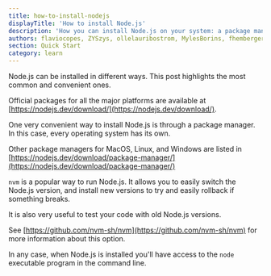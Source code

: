 ```yaml
---
title: how-to-install-nodejs
displayTitle: 'How to install Node.js'
description: 'How you can install Node.js on your system: a package manager, the official website installer or nvm'
authors: flaviocopes, ZYSzys, ollelauribostrom, MylesBorins, fhemberger, LaRuaNa, ahmadawais, benhalverson
section: Quick Start
category: learn
---
```


Node.js can be installed in different ways. This post highlights the most common and convenient ones.

Official packages for all the major platforms are available at [https://nodejs.dev/download/](https://nodejs.dev/download/).

One very convenient way to install Node.js is through a package manager. In this case, every operating system has its own.

Other package managers for MacOS, Linux, and Windows are listed in [https://nodejs.dev/download/package-manager/](https://nodejs.dev/download/package-manager/)

`nvm` is a popular way to run Node.js. It allows you to easily switch the Node.js version, and install new versions to try and easily rollback if something breaks.

It is also very useful to test your code with old Node.js versions.

See [https://github.com/nvm-sh/nvm](https://github.com/nvm-sh/nvm) for more information about this option.

In any case, when Node.js is installed you'll have access to the `node` executable program in the command line.
